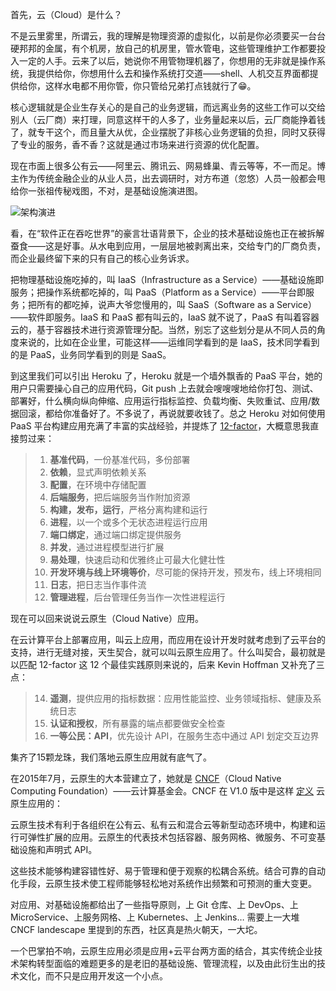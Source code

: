 首先，云（Cloud）是什么？

不是云里雾里，所谓云，我的理解是物理资源的虚拟化，以前是你必须要买一台台硬邦邦的金属，有个机房，放自己的机房里，管水管电，这些管理维护工作都要投入一定的人手。云来了以后，她说你不用管物理机器了，你想用的无非就是操作系统，我提供给你，你想用什么去和操作系统打交道——shell、人机交互界面都提供给你，这样水电都不用你管，你只管给兄弟打点钱就行了😁。

核心逻辑就是企业生存关心的是自己的业务逻辑，而远离业务的这些工作可以交给别人（云厂商）来打理，同意这样干的人多了，业务量起来以后，云厂商能挣着钱了，就专干这个，而且量大从优，企业摆脱了非核心业务逻辑的负担，同时又获得了专业的服务，香不香？这就是通过市场来进行资源的优化配置。

现在市面上很多公有云——阿里云、腾讯云、网易蜂巢、青云等等，不一而足。博主作为传统金融企业的从业人员，出去调研时，对方布道（忽悠）人员一般都会甩给你一张祖传秘戏图，不对，是基础设施演进图。

![架构演进](https://img-blog.csdnimg.cn/20200909134318321.png?x-oss-process=image/watermark,type_ZmFuZ3poZW5naGVpdGk,shadow_10,text_aHR0cHM6Ly9ibG9nLmNzZG4ubmV0L2FsYWRpbmcyMDA5,size_16,color_FFFFFF,t_70#pic_center)

看，在“软件正在吞吃世界”的豪言壮语背景下，企业的技术基础设施也正在被拆解蚕食——这是好事。从水电到应用，一层层地被剥离出来，交给专门的厂商负责，而企业最终留下来的只有自己的核心业务诉求。

把物理基础设施吃掉的，叫 IaaS（Infrastructure as a Service）——基础设施即服务；把操作系统都吃掉的，叫 PaaS（Platform as a Service）——平台即服务；把所有的都吃掉，说声大爷您慢用的，叫 SaaS（Software as a Service）——软件即服务。IaaS 和 PaaS 都有叫云的，IaaS 就不说了，PaaS 有叫着容器云的，基于容器技术进行资源管理分配。当然，别忘了这些划分是从不同人员的角度来说的，比如在企业里，可能这样——运维同学看到的是 IaaS，技术同学看到的是 PaaS，业务同学看到的则是 SaaS。

到这里我们可以引出 Heroku 了，Heroku 就是一个墙外飘香的 PaaS 平台，她的用户只需要操心自己的应用代码，Git push 上去就会嗖嗖嗖地给你打包、测试、部署好，什么横向纵向伸缩、应用运行指标监控、负载均衡、失败重试、应用/数据回滚，都给你准备好了。不多说了，再说就要收钱了。总之 Heroku 对如何使用 PaaS 平台构建应用充满了丰富的实战经验，并提炼了 [12-factor](https://12factor.net/zh_cn/)，大概意思我直接剪过来：


> 1. **基准代码**，一份基准代码，多份部署
> 2. **依赖**，显式声明依赖关系
> 3. **配置**，在环境中存储配置
> 4. **后端服务**，把后端服务当作附加资源
> 5. **构建，发布，运行**，严格分离构建和运行
> 6. **进程**，以一个或多个无状态进程运行应用
> 7. **端口绑定**，通过端口绑定提供服务
> 8. **并发**，通过进程模型进行扩展
> 9. **易处理**，快速启动和优雅终止可最大化健壮性
> 10. **开发环境与线上环境等价**，尽可能的保持开发，预发布，线上环境相同
> 11. **日志**，把日志当作事件流
> 12. **管理进程**，后台管理任务当作一次性进程运行

现在可以回来说说云原生（Cloud Native）应用。

在云计算平台上部署应用，叫云上应用，而应用在设计开发时就考虑到了云平台的支持，进行无缝对接，天生契合，就可以叫云原生应用了。什么叫契合，最初就是以匹配 12-factor 这 12 个最佳实践原则来说的，后来 Kevin Hoffman 又补充了三点：

> 14. **遥测**，提供应用的指标数据：应用性能监控、业务领域指标、健康及系统日志
> 15. **认证和授权**，所有暴露的端点都要做安全检查
> 16. **一等公民：API**，优先设计 API，在服务生态中通过 API 划定交互边界

集齐了15颗龙珠，我们落地云原生应用就有底气了。

在2015年7月，云原生的大本营建立了，她就是 [CNCF](https://www.cncf.io/)（Cloud Native Computing Foundation）——云计算基金会。CNCF 在 V1.0 版中是这样 [定义](https://github.com/cncf/toc/blob/master/DEFINITION.md#%E4%B8%AD%E6%96%87%E7%89%88%E6%9C%AC) 云原生应用的：

云原生技术有利于各组织在公有云、私有云和混合云等新型动态环境中，构建和运行可弹性扩展的应用。云原生的代表技术包括容器、服务网格、微服务、不可变基础设施和声明式 API。

这些技术能够构建容错性好、易于管理和便于观察的松耦合系统。结合可靠的自动化手段，云原生技术使工程师能够轻松地对系统作出频繁和可预测的重大变更。

对应用、对基础设施都给出了一些指导原则，上 Git 仓库、上 DevOps、上 MicroService、上服务网格、上 Kubernetes、上 Jenkins… 需要上一大堆 CNCF landescape 里提到的东西，社区真是热火朝天，一大坨。

一个巴掌拍不响，云原生应用必须是应用+云平台两方面的结合，其实传统企业技术架构转型面临的难题更多的是老旧的基础设施、管理流程，以及由此衍生出的技术文化，而不只是应用开发这一个小点。



